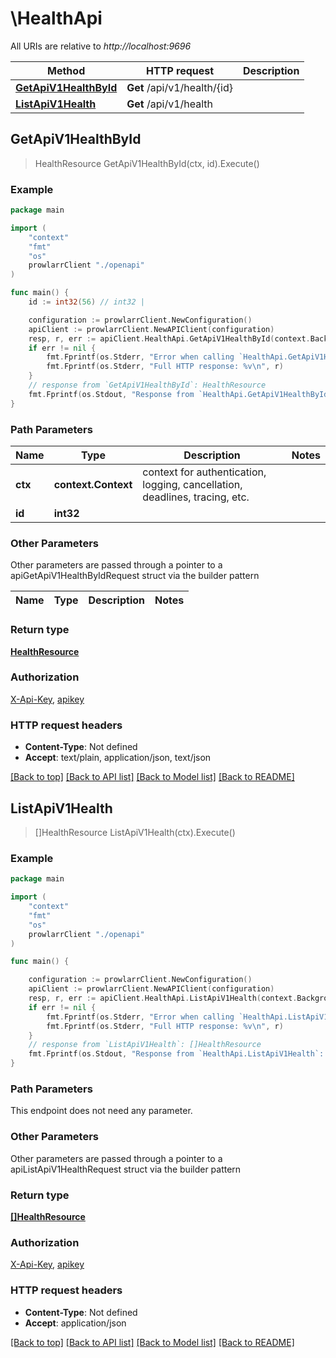 # \HealthApi

All URIs are relative to *http://localhost:9696*

Method | HTTP request | Description
------------- | ------------- | -------------
[**GetApiV1HealthById**](HealthApi.md#GetApiV1HealthById) | **Get** /api/v1/health/{id} | 
[**ListApiV1Health**](HealthApi.md#ListApiV1Health) | **Get** /api/v1/health | 



## GetApiV1HealthById

> HealthResource GetApiV1HealthById(ctx, id).Execute()



### Example

```go
package main

import (
    "context"
    "fmt"
    "os"
    prowlarrClient "./openapi"
)

func main() {
    id := int32(56) // int32 | 

    configuration := prowlarrClient.NewConfiguration()
    apiClient := prowlarrClient.NewAPIClient(configuration)
    resp, r, err := apiClient.HealthApi.GetApiV1HealthById(context.Background(), id).Execute()
    if err != nil {
        fmt.Fprintf(os.Stderr, "Error when calling `HealthApi.GetApiV1HealthById``: %v\n", err)
        fmt.Fprintf(os.Stderr, "Full HTTP response: %v\n", r)
    }
    // response from `GetApiV1HealthById`: HealthResource
    fmt.Fprintf(os.Stdout, "Response from `HealthApi.GetApiV1HealthById`: %v\n", resp)
}
```

### Path Parameters


Name | Type | Description  | Notes
------------- | ------------- | ------------- | -------------
**ctx** | **context.Context** | context for authentication, logging, cancellation, deadlines, tracing, etc.
**id** | **int32** |  | 

### Other Parameters

Other parameters are passed through a pointer to a apiGetApiV1HealthByIdRequest struct via the builder pattern


Name | Type | Description  | Notes
------------- | ------------- | ------------- | -------------


### Return type

[**HealthResource**](HealthResource.md)

### Authorization

[X-Api-Key](../README.md#X-Api-Key), [apikey](../README.md#apikey)

### HTTP request headers

- **Content-Type**: Not defined
- **Accept**: text/plain, application/json, text/json

[[Back to top]](#) [[Back to API list]](../README.md#documentation-for-api-endpoints)
[[Back to Model list]](../README.md#documentation-for-models)
[[Back to README]](../README.md)


## ListApiV1Health

> []HealthResource ListApiV1Health(ctx).Execute()



### Example

```go
package main

import (
    "context"
    "fmt"
    "os"
    prowlarrClient "./openapi"
)

func main() {

    configuration := prowlarrClient.NewConfiguration()
    apiClient := prowlarrClient.NewAPIClient(configuration)
    resp, r, err := apiClient.HealthApi.ListApiV1Health(context.Background()).Execute()
    if err != nil {
        fmt.Fprintf(os.Stderr, "Error when calling `HealthApi.ListApiV1Health``: %v\n", err)
        fmt.Fprintf(os.Stderr, "Full HTTP response: %v\n", r)
    }
    // response from `ListApiV1Health`: []HealthResource
    fmt.Fprintf(os.Stdout, "Response from `HealthApi.ListApiV1Health`: %v\n", resp)
}
```

### Path Parameters

This endpoint does not need any parameter.

### Other Parameters

Other parameters are passed through a pointer to a apiListApiV1HealthRequest struct via the builder pattern


### Return type

[**[]HealthResource**](HealthResource.md)

### Authorization

[X-Api-Key](../README.md#X-Api-Key), [apikey](../README.md#apikey)

### HTTP request headers

- **Content-Type**: Not defined
- **Accept**: application/json

[[Back to top]](#) [[Back to API list]](../README.md#documentation-for-api-endpoints)
[[Back to Model list]](../README.md#documentation-for-models)
[[Back to README]](../README.md)

